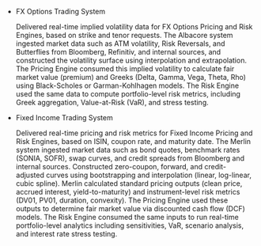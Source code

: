- FX Options Trading System  

  Delivered real-time implied volatility data for FX Options Pricing and Risk Engines, based on strike and tenor requests. The Albacore system ingested market data such as ATM volatility, Risk Reversals, and Butterflies from Bloomberg, Refinitiv, and internal sources, and constructed the volatility surface using interpolation and extrapolation. The Pricing Engine consumed this implied volatility to calculate fair market value (premium) and Greeks (Delta, Gamma, Vega, Theta, Rho) using Black-Scholes or Garman-Kohlhagen models. The Risk Engine used the same data to compute portfolio-level risk metrics, including Greek aggregation, Value-at-Risk (VaR), and stress testing. 

 

- Fixed Income Trading System 

  Delivered real-time pricing and risk metrics for Fixed Income Pricing and Risk Engines, based on ISIN, coupon rate, and maturity date. The Merlin system ingested market data such as bond quotes, benchmark rates (SONIA, SOFR), swap curves, and credit spreads from Bloomberg and internal sources. Constructed zero-coupon, forward, and credit-adjusted curves using bootstrapping and interpolation (linear, log-linear, cubic spline). Merlin calculated standard pricing outputs (clean price, accrued interest, yield-to-maturity) and instrument-level risk metrics (DV01, PV01, duration, convexity). The Pricing Engine used these outputs to determine fair market value via discounted cash flow (DCF) models. The Risk Engine consumed the same inputs to run real-time portfolio-level analytics including sensitivities, VaR, scenario analysis, and interest rate stress testing. 